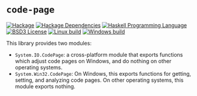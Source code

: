 # `code-page`
[![Hackage](https://img.shields.io/hackage/v/code-page.svg)][Hackage: code-page]
[![Hackage Dependencies](https://img.shields.io/hackage-deps/v/code-page.svg)](http://packdeps.haskellers.com/reverse/code-page)
[![Haskell Programming Language](https://img.shields.io/badge/language-Haskell-blue.svg)][Haskell.org]
[![BSD3 License](http://img.shields.io/badge/license-BSD3-brightgreen.svg)][tl;dr Legal: BSD3]
[![Linux build](https://github.com/RyanGlScott/code-page/workflows/Haskell-CI/badge.svg)](https://github.com/RyanGlScott/code-page/actions?query=workflow%3AHaskell-CI)
[![Windows build](https://ci.appveyor.com/api/projects/status/kaxqsgm2xx66l2q5?svg=true)](https://ci.appveyor.com/project/RyanGlScott/code-page)

[Hackage: code-page]:
  http://hackage.haskell.org/package/code-page
  "code-page package on Hackage"
[Haskell.org]:
  http://www.haskell.org
  "The Haskell Programming Language"
[tl;dr Legal: BSD3]:
  https://tldrlegal.com/license/bsd-3-clause-license-%28revised%29
  "BSD 3-Clause License (Revised)"

This library provides two modules:

* `System.IO.CodePage`: a cross-platform module that exports functions which adjust code pages on Windows, and do nothing on other operating systems.
* `System.Win32.CodePage`: On Windows, this exports functions for getting, setting, and analyzing code pages. On other operating systems, this module exports nothing.
